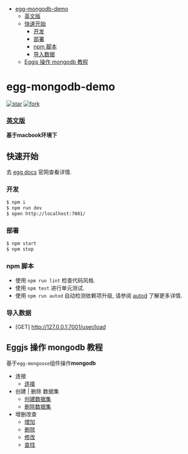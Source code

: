 - [egg-mongodb-demo](#egg-mongodb-demo)
    + [英文版](#%E8%8B%B1%E6%96%87%E7%89%88)
  * [快速开始](#%E5%BF%AB%E9%80%9F%E5%BC%80%E5%A7%8B)
    + [开发](#%E5%BC%80%E5%8F%91)
    + [部署](#%E9%83%A8%E7%BD%B2)
    + [npm 脚本](#npm-%E8%84%9A%E6%9C%AC)
    + [导入数据](#%E5%AF%BC%E5%85%A5%E6%95%B0%E6%8D%AE)
  * [Eggjs 操作 mongodb 教程](#eggjs-%E6%93%8D%E4%BD%9C-mongodb-%E6%95%99%E7%A8%8B)

# egg-mongodb-demo

[![star](https://gitee.com/ghostxbh/uzy-ssm-mall/badge/star.svg?theme=gray)](https://github.com/ghostxbh/egg-mongodb-demo/stargazers)
[![fork](https://gitee.com/ghostxbh/uzy-ssm-mall/badge/fork.svg?theme=gray)](https://github.com/ghostxbh/egg-mongodb-demo/members)

### [英文版](./README.md)

**基于macbook环境下**

## 快速开始

<!-- add docs here for user -->

去 [egg docs][egg] 官网查看详情.

### 开发

```bash
$ npm i
$ npm run dev
$ open http://localhost:7001/
```

### 部署

```bash
$ npm start
$ npm stop
```

### npm 脚本

- 使用 `npm run lint` 检查代码风格.
- 使用 `npm test` 进行单元测试.
- 使用 `npm run autod` 自动检测依赖项升级, 请参阅 [autod](https://www.npmjs.com/package/autod) 了解更多详情.

### 导入数据

- [GET] http://127.0.0.1:7001/user/load

[egg]: https://eggjs.org

## Eggjs 操作 mongodb 教程

基于`egg-mongoose`组件操作**mongodb**
+ 连接
    + [连接](doc/basics/connect.md)
+ 创建 | 删除 数据集
    + [创建数据集](doc/basics/createDB.md)
    + [删除数据集](doc/basics/dropDB.md)
+ 增删改查
    + [增加](doc/basics/create.md)
    + [删除](doc/basics/delete.md)
    + [修改](doc/basics/update.md)
    + [查找](doc/basics/find.md)

